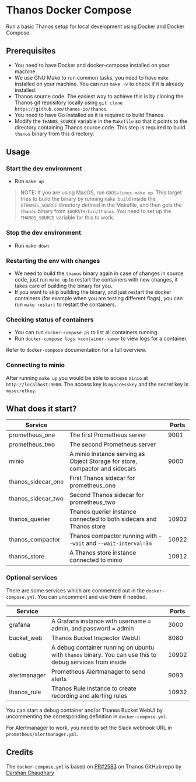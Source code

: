 # Thanos Docker Compose

Run a basic Thanos setup for local development using Docker and Docker Compose.

## Prerequisites

- You need to have Docker and docker-compose installed on your machine.
- We use GNU Make to run common tasks, you need to have `make` installed on your machine. You can run `make -v` to check if it is already installed.
- Thanos source code. The easiest way to achieve this is by cloning the Thanos git repository locally using `git clone https://github.com/thanos-io/thanos`.
- You need to have Go installed as it is required to build Thanos.
- Modify the `THANOS_SOURCE` variable in the `Makefile` so that it points to the directory containing Thanos source code. This step is required to build `thanos` binary from this directory.

## Usage

### Start the dev environment

- Run `make up`

> NOTE: If you are using MacOS, run `GOOS=linux make up`. This target tries to build the binary by running `make build` inside the `$THANOS_SOURCE` directory defined in the Makefile, and then gets the `thanos` binary from `$GOPATH/bin/thanos`. You need to set up the `THANOS_SOURCE` variable for this to work.

### Stop the dev environment

- Run `make down`

### Restarting the env with changes

- We need to build the `thanos` binary again in case of changes in source code, just run `make up` to restart the containers with new changes, it takes care of building the binary for you.
- If you want to skip building the binary, and just restart the docker containers (for example when you are testing different flags), you can run `make restart` to restart the containers.

### Checking status of containers

- You can run `docker-compose ps` to list all containers running.
- Run `docker-compose logs <container-name>` to view logs for a container.

Refer to `docker-compose` documentation for a full overview.

### Connecting to minio

After running `make up` you would be able to access `minio` at `http://localhost:9000`. The access key is `myaccesskey` and the secret key is `mysecretkey`.

## What does it start?

| Service            |                                                                              | Ports |
| ------------------ | ---------------------------------------------------------------------------- | ----- |
| prometheus_one     | The first Prometheus server                                                  | 9001  |
| prometheus_two     | The second Prometheus server                                                 |       |
| minio              | A minio instance serving as Object Storage for store, compactor and sidecars | 9000  |
| thanos_sidecar_one | First Thanos sidecar for prometheus_one                                      |       |
| thanos_sidecar_two | Second Thanos sidecar for prometheus_two                                     |       |
| thanos_querier     | Thanos querier instance connected to both sidecars and Thanos store          | 10902 |
| thanos_compactor   | Thanos compactor running with `--wait` and `--wait-interval=3m`              | 10922 |
| thanos_store       | A Thanos store instance connected to minio                                   | 10912 |

### Optional services

There are some services which are commented out in the `docker-compose.yml`. You can uncomment and use them if needed.

| Service      |                                                                                                          | Ports |
| ------------ | -------------------------------------------------------------------------------------------------------- | ----- |
| grafana      | A Grafana instance with username = admin, and password = admin                                           | 3000  |
| bucket_web   | Thanos Bucket Inspector WebUI                                                                            | 8080  |
| debug        | A debug container running on ubuntu with `thanos` binary. You can use this to debug services from inside | 10902 |
| alertmanager | Prometheus Alertmanager to send alerts                                                                   | 9093  |
| thanos_rule  | Thanos Rule instance to create recording and alerting rules                                              | 10932 |

You can start a debug container and/or Thanos Bucket WebUI by uncommenting the corresponding definition in `docker-compose.yml`.

For Alertmanager to work, you need to set the Slack webhook URL in `prometheus/alertmanager.yml`.

## Credits

The `docker-compose.yml` is based on [PR#2583](https://github.com/thanos-io/thanos/pull/2583) on Thanos GitHub repo by [Darshan Chaudhary](https://github.com/darshanime)
